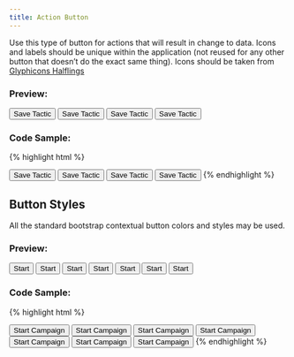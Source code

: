 ```yaml
---
title: Action Button
---
```


Use this type of button for actions that will result in change to data. Icons and labels should be unique within the application (not reused for any other button that doesn’t do the exact same thing). Icons should be taken from [Glyphicons Halflings](http://getbootstrap.com/components/#glyphicons)

### Preview:

<!-- Large Button -->
<button type="button" class="btn btn-default btn-lg">
  <span class="glyphicon glyphicon-floppy-disk" aria-hidden="true"></span> Save Tactic
</button>
<!-- Default Button -->
<button type="button" class="btn btn-default">
  <span class="glyphicon glyphicon-floppy-disk" aria-hidden="true"></span> Save Tactic
</button>
<!-- Small Button -->
<button type="button" class="btn btn-default btn-sm">
  <span class="glyphicon glyphicon-floppy-disk" aria-hidden="true"></span> Save Tactic
</button>
<!-- Extra Small Button -->
<button type="button" class="btn btn-default btn-xs">
  <span class="glyphicon glyphicon-floppy-disk" aria-hidden="true"></span> Save Tactic
</button>

### Code Sample:

{% highlight html %}
<!-- Large Button -->
<button type="button" class="btn btn-default btn-lg">
  <span class="glyphicon glyphicon-floppy-disk" aria-hidden="true"></span> Save Tactic
</button>
<!-- Default Button -->
<button type="button" class="btn btn-default">
  <span class="glyphicon glyphicon-floppy-disk" aria-hidden="true"></span> Save Tactic
</button>
<!-- Small Button -->
<button type="button" class="btn btn-default btn-sm">
  <span class="glyphicon glyphicon-floppy-disk" aria-hidden="true"></span> Save Tactic
</button>
<!-- Extra Small Button -->
<button type="button" class="btn btn-default btn-xs">
  <span class="glyphicon glyphicon-floppy-disk" aria-hidden="true"></span> Save Tactic
</button>
{% endhighlight %}

## Button Styles

All the standard bootstrap contextual button colors and styles may be used.

### Preview:

<!-- Standard Button -->
<button type="button" class="btn btn-default">
  <span class="glyphicon glyphicon-thumbs-up" aria-hidden="true"></span> Start
</button>
<!-- Provides extra visual weight and identifies the primary action in a set of buttons -->
<button type="button" class="btn btn-primary">
  <span class="glyphicon glyphicon-thumbs-up" aria-hidden="true"></span> Start
</button>
<!-- Indicates a successful or positive action -->
<button type="button" class="btn btn-success">
  <span class="glyphicon glyphicon-thumbs-up" aria-hidden="true"></span> Start
</button>
<!-- Contextual button for informational alert messages -->
<button type="button" class="btn btn-info">
  <span class="glyphicon glyphicon-thumbs-up" aria-hidden="true"></span> Start
</button>
<!-- Indicates caution should be taken with this action -->
<button type="button" class="btn btn-warning">
  <span class="glyphicon glyphicon-thumbs-up" aria-hidden="true"></span> Start
</button>
<!-- Indicates a dangerous or potentially negative action -->
<button type="button" class="btn btn-danger">
  <span class="glyphicon glyphicon-thumbs-up" aria-hidden="true"></span> Start
</button>
<!-- Deemphasize a button by making it look like a link while maintaining button behavior -->
<button type="button" class="btn btn-link">
  <span class="glyphicon glyphicon-thumbs-up" aria-hidden="true"></span> Start
</button>

### Code Sample:

{% highlight html %}
<!-- Standard Button -->
<button type="button" class="btn btn-default">
  <span class="glyphicon glyphicon-thumbs-up" aria-hidden="true"></span> Start Campaign
</button>
<!-- Provides extra visual weight and identifies the primary action in a set of buttons -->
<button type="button" class="btn btn-primary">
  <span class="glyphicon glyphicon-thumbs-up" aria-hidden="true"></span> Start Campaign
</button>
<!-- Indicates a successful or positive action -->
<button type="button" class="btn btn-success">
  <span class="glyphicon glyphicon-thumbs-up" aria-hidden="true"></span> Start Campaign
</button>
<!-- Contextual button for informational alert messages -->
<button type="button" class="btn btn-info">
  <span class="glyphicon glyphicon-thumbs-up" aria-hidden="true"></span> Start Campaign
</button>
<!-- Indicates caution should be taken with this action -->
<button type="button" class="btn btn-warning">
  <span class="glyphicon glyphicon-thumbs-up" aria-hidden="true"></span> Start Campaign
</button>
<!-- Indicates a dangerous or potentially negative action -->
<button type="button" class="btn btn-danger">
  <span class="glyphicon glyphicon-thumbs-up" aria-hidden="true"></span> Start Campaign
</button>
<!-- Deemphasize a button by making it look like a link while maintaining button behavior -->
<button type="button" class="btn btn-link">
  <span class="glyphicon glyphicon-thumbs-up" aria-hidden="true"></span> Start Campaign
</button>
{% endhighlight %}
